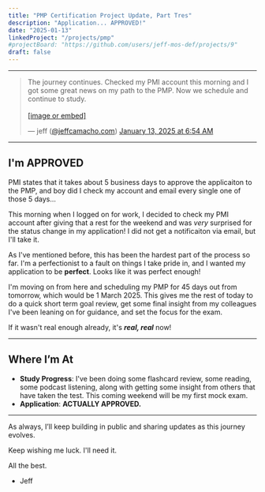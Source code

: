 ```yaml
---
title: "PMP Certification Project Update, Part Tres"
description: "Application... APPROVED!"
date: "2025-01-13"
linkedProject: "/projects/pmp"
#projectBoard: "https://github.com/users/jeff-mos-def/projects/9"
draft: false
---
```


---

<blockquote class="bluesky-embed" data-bluesky-uri="at://did:plc:p7ufep6w7td4b3gg7eijyhmm/app.bsky.feed.post/3lfmrtos7bs2f" data-bluesky-cid="bafyreibof66nhnipps4bvjsd4gs7ndyq3bdjccc3chsic5ptdpgghsi5vu"><p lang="en">The journey continues. Checked my PMI account this morning and I got some great news on my path to the PMP. Now we schedule and continue to study.<br><br><a href="https://bsky.app/profile/did:plc:p7ufep6w7td4b3gg7eijyhmm/post/3lfmrtos7bs2f?ref_src=embed">[image or embed]</a></p>&mdash; jeff (<a href="https://bsky.app/profile/did:plc:p7ufep6w7td4b3gg7eijyhmm?ref_src=embed">@jeffcamacho.com</a>) <a href="https://bsky.app/profile/did:plc:p7ufep6w7td4b3gg7eijyhmm/post/3lfmrtos7bs2f?ref_src=embed">January 13, 2025 at 6:54 AM</a></blockquote><script async src="https://embed.bsky.app/static/embed.js" charset="utf-8"></script>

---

## I'm APPROVED

PMI states that it takes about 5 business days to approve the applicaiton to the PMP, and boy did I check my account and email every single one of those 5 days...

This morning when I logged on for work, I decided to check my PMI account after giving that a rest for the weekend and was *very* surprised for the status change in my application! I did not get a notificaiton via email, but I'll take it.

As I've mentioned before, this has been the hardest part of the process so far. I'm a perfectionist to a fault on things I take pride in, and I wanted my application to be **perfect**. Looks like it was perfect enough!

I'm moving on from here and scheduling my PMP for 45 days out from tomorrow, which would be 1 March 2025. This gives me the rest of today to do a quick short term goal review, get some final insight from my colleagues I've been leaning on for guidance, and set the focus for the exam.

If it wasn't real enough already, it's ***real, real*** now!

---

## Where I’m At

- **Study Progress**: I've been doing some flashcard review, some reading, some podcast listening, along with getting some insight from others that have taken the test. This coming weekend will be my first mock exam.
- **Application**: **ACTUALLY APPROVED.**

---

As always, I’ll keep building in public and sharing updates as this journey evolves.

Keep wishing me luck. I'll need it.

All the best.

- Jeff